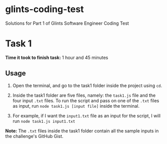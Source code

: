 # glints-coding-test
Solutions for Part 1 of Glints Software Engineer Coding Test

# Task 1
**Time it took to finish task:** 1 hour and 45 minutes
## Usage
1. Open the terminal, and go to the task1 folder inside the project using `cd`. 

2. Inside the task1 folder are five files, namely: the `task1.js` file and the four input `.txt` files. To run the script and pass on one of the `.txt` files as input, run ```node task1.js [input file]```  inside the terminal. 

3. For example, if I want the `input1.txt` file as an input for the script, I will run ```node task1.js input1.txt```

**Note:** The `.txt` files inside the task1 folder contain all the sample inputs in the challenge's GitHub Gist.
